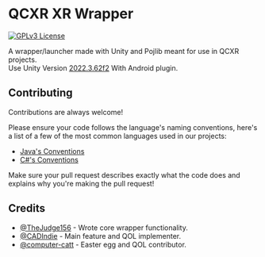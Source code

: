 # QCXR XR Wrapper
[![GPLv3 License](https://img.shields.io/badge/License-GPLv3-green.svg)](https://choosealicense.com/licenses/gpl-3.0/)

A wrapper/launcher made with Unity and Pojlib meant for use in QCXR projects.
<br>Use Unity Version [2022.3.62f2](https://unity.com/releases/editor/whats-new/2022.3.62f2) With Android plugin.


## Contributing

Contributions are always welcome!

Please ensure your code follows the language's naming conventions, here's a list of a few of the most common languages used in our projects:

- [Java's Conventions](https://www.oracle.com/java/technologies/javase/codeconventions-namingconventions.html)
- [C#'s Conventions](https://learn.microsoft.com/en-us/dotnet/csharp/fundamentals/coding-style/coding-conventions)

Make sure your pull request describes exactly what the code does and explains why you're making the pull request!



## Credits

- [@TheJudge156](https://www.github.com/TheJudge156) - Wrote core wrapper functionality.
- [@CADIndie](https://www.github.com/CadIndie) - Main feature and QOL implementer.
- [@computer-catt](https://github.com/computer-catt) - Easter egg and QOL contributor.
